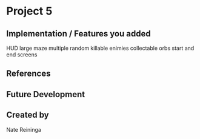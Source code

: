 # Project 5
## Implementation / Features you added
HUD
large maze
multiple random killable enimies
collectable orbs
start and end screens

## References

## Future Development

## Created by
Nate Reininga
